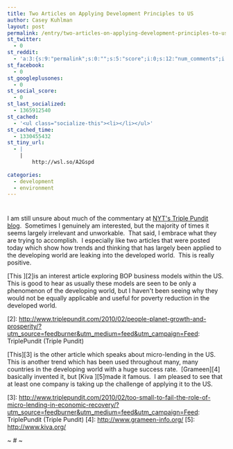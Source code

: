 ```yaml
---
title: Two Articles on Applying Development Principles to US
author: Casey Kuhlman
layout: post
permalink: /entry/two-articles-on-applying-development-principles-to-us
st_twitter:
  - 0
st_reddit:
  - 'a:3:{s:9:"permalink";s:0:"";s:5:"score";i:0;s:12:"num_comments";i:0;}'
st_facebook:
  - 0
st_googleplusones:
  - 0
st_social_score:
  - 0
st_last_socialized:
  - 1365912540
st_cached:
  - '<ul class="socialize-this"><li></li></ul>'
st_cached_time:
  - 1330455432
st_tiny_url:
  - |
    |
        http://wsl.so/A2Gspd
        
categories:
  - development
  - environment
---
```

# 

I am still unsure about much of the commentary at [NYT's Triple Pundit blog][1].  Sometimes I genuinely am interested, but the majority of times it seems largely irrelevant and unworkable.  That said, I embrace what they are trying to accomplish.  I especially like two articles that were posted today which show how trends and thinking that has largely been applied to the developing world are leaking into the developed world.  This is really positive.  

 [1]: http://www.triplepundit.com/

[This ][2]is an interest article exploring BOP business models within the US. This is good to hear as usually these models are seen to be only a phenomenon of the developing world, but I haven't been seeing why they would not be equally applicable and useful for poverty reduction in the developed world.

 [2]: http://www.triplepundit.com/2010/02/people-planet-growth-and-prosperity/?utm_source=feedburner&utm_medium=feed&utm_campaign=Feed: TriplePundit (Triple Pundit)

[This][3] is the other article which speaks about micro-lending in the US.  This is another trend which has been used throughout many, many countries in the developing world with a huge success rate.  [Grameen][4] basically invented it, but [Kiva ][5]made it famous.  I am pleased to see that at least one company is taking up the challenge of applying it to the US.

 [3]: http://www.triplepundit.com/2010/02/too-small-to-fail-the-role-of-micro-lending-in-economic-recovery/?utm_source=feedburner&utm_medium=feed&utm_campaign=Feed: TriplePundit (Triple Pundit)
 [4]: http://www.grameen-info.org/
 [5]: http://www.kiva.org/

~ # ~